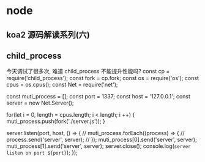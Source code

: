  # node

## koa2 源码解读系列(六)
## child_process
今天调试了很多次, 难道 child_process 不能提升性能吗?
const cp = require('child_process');
const fork = cp.fork;
const os = require('os');
const cpus = os.cpus();
const Net = require('net');

const muti_process = [];
const port = 1337;
const host = '127.0.0.1';
const server = new Net.Server();

for(let i = 0, length = cpus.length; i < length; i ++) {
  muti_process.push(fork('./server.js'));
}

server.listen(port, host, () => {
  // muti_process.forEach((process) => {
  //   process.send('server', server);
  // });
  muti_process[0].send('server', server);
  muti_process[1].send('server', server);
  server.close();
  console.log(`server listen on port ${port}`);
});